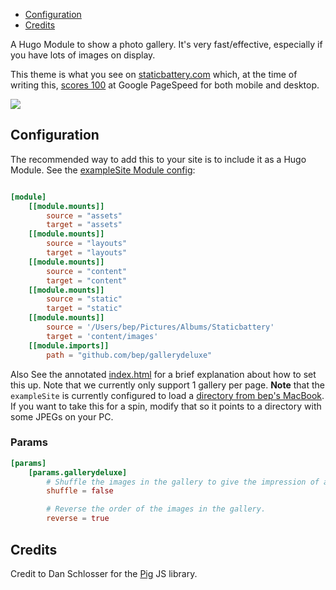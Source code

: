 * [Configuration](#configuration)
* [Credits](#credits)

A Hugo Module to show a photo gallery. It's very fast/effective, especially if you have lots of images on display.

This theme is what you see on [staticbattery.com](https://staticbattery.com/) which, at the time of writing this, [scores 100](https://pagespeed.web.dev/report?url=https%3A%2F%2Fstaticbattery.com%2F&form_factor=mobile) at Google PageSpeed for both mobile and desktop.

[<img src="https://raw.githubusercontent.com/bep/gallerydeluxe/main/images/tn.jpg">](https://staticbattery.com/)

## Configuration

The recommended way to add this to your site is to include it as a Hugo Module. See the [exampleSite Module config](https://github.com/bep/gallerydeluxe/blob/164faeed389712d53bfeec18a36b19072fc14ad6/exampleSite/config.toml#L46):

```toml

[module]
    [[module.mounts]]
        source = "assets"
        target = "assets"
    [[module.mounts]]
        source = "layouts"
        target = "layouts"
    [[module.mounts]]
        source = "content"
        target = "content"
    [[module.mounts]]
        source = "static"
        target = "static"
    [[module.mounts]]
        source = '/Users/bep/Pictures/Albums/Staticbattery'
        target = 'content/images'
    [[module.imports]]
        path = "github.com/bep/gallerydeluxe"
```

Also See the annotated [index.html](exampleSite/layouts/index.html) for a brief explanation about how to set this up. Note that we currently only support 1 gallery per page. **Note** that the `exampleSite` is currently configured to load a [directory from bep's MacBook](https://github.com/bep/gallerydeluxe/blob/main/exampleSite/config.toml#L38). If you want to take this for a spin, modify that so it points to a directory with some JPEGs on your PC.

### Params

```toml
[params]
    [params.gallerydeluxe]
        # Shuffle the images in the gallery to give the impression of a new gallery each time.
        shuffle = false

        # Reverse the order of the images in the gallery.
        reverse = true
```


## Credits

Credit to Dan Schlosser for the [Pig](https://github.com/schlosser/pig.js) JS library. 
